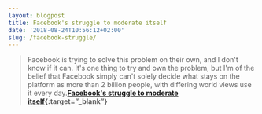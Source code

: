 ```yaml
---
layout: blogpost
title: Facebook's struggle to moderate itself
date: '2018-08-24T10:56:12+02:00'
slug: /facebook-struggle/
---
```

>Facebook is trying to solve this problem on their own, and I don't know if it can. It's one thing to try and own the problem, but I'm of the belief that Facebook simply can't solely decide what stays on the platform as more than 2 billion people, with differing world views use it every day.**[Facebook's struggle to moderate itself](https://char.gd/recharged/daily/facebooks-struggle-to-moderate){:target=”_blank”}**
